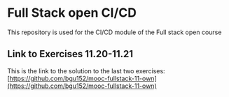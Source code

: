 # Full Stack open CI/CD

This repository is used for the CI/CD module of the Full stack open course

## Link to Exercises 11.20-11.21

This is the link to the solution to the last two exercises: [https://github.com/bgu152/mooc-fullstack-11-own](https://github.com/bgu152/mooc-fullstack-11-own)